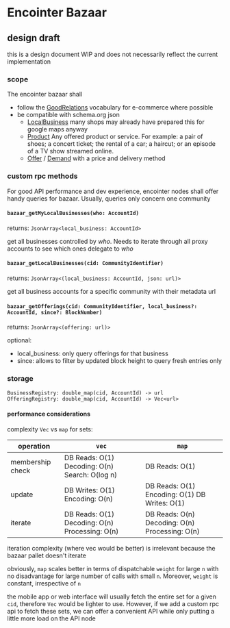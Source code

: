 # Encointer Bazaar

## design draft

this is a design document WIP and does not necessarily reflect the current implementation

### scope

The encointer bazaar shall 

* follow the [GoodRelations](http://wiki.goodrelations-vocabulary.org/Documentation) vocabulary for e-commerce where possible
* be compatible with schema.org json
  * [LocalBusiness](https://schema.org/LocalBusiness) many shops may already have prepared this for google maps anyway
  * [Product](https://schema.org/Product) Any offered product or service. For example: a pair of shoes; a concert ticket; the rental of a car; a haircut; or an episode of a TV show streamed online.
  * [Offer](https://schema.org/Offer) / [Demand](https://schema.org/Demand) with a price and delivery method

### custom rpc methods

For good API performance and dev experience, encointer nodes shall offer handy queries for bazaar. Usually, queries only concern one community

#### `bazaar_getMyLocalBusinesses(who: AccountId)`

returns: `JsonArray<local_business: AccountId>`

get all businesses controlled by *who*. Needs to iterate through all proxy accounts to see which ones delegate to *who*

#### `bazaar_getLocalBusinesses(cid: CommunityIdentifier)`

returns: `JsonArray<(local_business: AccountId, json: url)>`

get all business accounts for a specific community with their metadata url

#### `bazaar_getOfferings(cid: CommunityIdentifier, local_business?: AccountId, since?: BlockNumber)`

returns: `JsonArray<(offering: url)>`

optional:
* local_business: only query offerings for that business
* since: allows to filter by updated block height to query fresh entries only


### storage

```
BusinessRegistry: double_map(cid, AccountId) -> url
OfferingRegistry: double_map(cid, AccountId) -> Vec<url>
```

#### performance considerations

complexity `Vec` vs `map` for sets:

|operation| `vec` | `map` |
|----|----|-----|
|membership check | DB Reads: O(1) Decoding: O(n) Search: O(log n) | DB Reads: O(1) |
|update | DB Writes: O(1) Encoding: O(n) |DB Reads: O(1) Encoding: O(1) DB Writes: O(1) |
| iterate| DB Reads: O(1) Decoding: O(n) Processing: O(n)|DB Reads: O(n) Decoding: O(n) Processing: O(n) |

iteration complexity (where vec would be better) is irrelevant because the bazaar pallet doesn't iterate

obviously, `map` scales better in terms of dispatchable `weight` for large `n` with no disadvantage for large number of calls with small `n`. Moreover, `weight` is constant, irrespective of `n`

the mobile app or web interface will usually fetch the entire set for a given `cid`, therefore `Vec` would be lighter to use. However, if we add a custom rpc api to fetch these sets, we can offer a convenient API while only putting a little more load on the API node